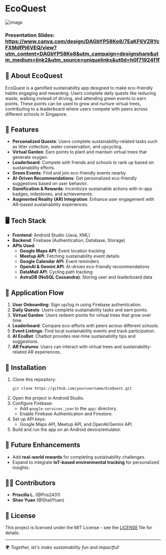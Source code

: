 # EcoQuest
![image](https://github.com/user-attachments/assets/c4ff12a0-bc55-4f1c-a7f0-fce04562702d)
### Presentation Slides: https://www.canva.com/design/DAGbYP58Ke8/7EaKF6VZRYcFXMdfPj6VEQ/view?utm_content=DAGbYP58Ke8&utm_campaign=designshare&utm_medium=link2&utm_source=uniquelinks&utlId=h0f71924f1f

## 🌱 About EcoQuest
EcoQuest is a gamified sustainability app designed to make eco-friendly habits engaging and rewarding. Users complete daily quests like reducing waste, walking instead of driving, and attending green events to earn points. These points can be used to grow and nurture virtual trees, contributing to a leaderboard where users compete with peers across different schools in Singapore.

## 🎯 Features
- **Personalized Quests**: Users complete sustainability-related tasks such as litter collection, water conservation, and upcycling.
- **Virtual Garden**: Earn points to plant and maintain virtual trees that generate oxygen.
- **Leaderboard**: Compete with friends and schools to rank up based on sustainability efforts.
- **Green Events**: Find and join eco-friendly events nearby.
- **AI-Driven Recommendations**: Get personalized eco-friendly suggestions based on user behavior.
- **Gamification & Rewards**: Incentivize sustainable actions with in-app badges, milestones, and achievements.
- **Augmented Reality (AR) Integration**: Enhance user engagement with AR-based sustainability experiences.

## 🖥️ Tech Stack
- **Frontend**: Android Studio (Java, XML)
- **Backend**: Firebase (Authentication, Database, Storage)
- **APIs Used**:
  - **Google Maps API**: Event location tracking
  - **Meetup API**: Fetching sustainability event details
  - **Google Calendar API**: Event reminders
  - **OpenAI & Gemini API**: AI-driven eco-friendly recommendations
  - **DataMall API**: Cycling path tracking
  - **AstraDB (NoSQL Cassandra)**: Storing user and leaderboard data

## 📱 Application Flow
1. **User Onboarding**: Sign up/log in using Firebase authentication.
2. **Daily Quests**: Users complete sustainability tasks and earn points.
3. **Virtual Garden**: Users redeem points for virtual trees that grow over time.
4. **Leaderboard**: Compare eco-efforts with peers across different schools.
5. **Event Listings**: Find local sustainability events and track participation.
6. **AI EcoBot**: Chatbot provides real-time sustainability tips and suggestions.
7. **AR Features**: Users can interact with virtual trees and sustainability-related AR experiences.

## 🔧 Installation
1. Clone this repository:
   ```bash
   git clone https://github.com/yourusername/EcoQuest.git
   ```
2. Open the project in Android Studio.
3. Configure Firebase:
   - Add `google-services.json` to the `app/` directory.
   - Enable Firebase Authentication and Firestore.
4. Set up API keys:
   - Google Maps API, Meetup API, and OpenAI/Gemini API.
5. Build and run the app on an Android device/emulator.

## 📌 Future Enhancements
- Add **real-world rewards** for completing sustainability challenges.
- Expand to integrate **IoT-based environmental tracking** for personalized insights.

## 👩‍💻 Contributors
- **Priscilla L.** (@Pris2431)
- **Shao Yuan** (@Sha0Yuan)

## 📜 License
This project is licensed under the MIT License - see the [LICENSE](LICENSE) file for details.

---
🌍 *Together, let's make sustainability fun and impactful!*

